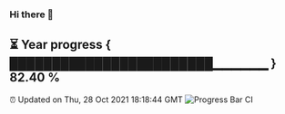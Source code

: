 ### Hi there 👋
⏳ Year progress { ████████████████████████▁▁▁▁▁▁ } 82.40 %
---
⏰ Updated on Thu, 28 Oct 2021 18:18:44 GMT
![Progress Bar CI](https://github.com/liununu/liununu/workflows/Progress%20Bar%20CI/badge.svg)
